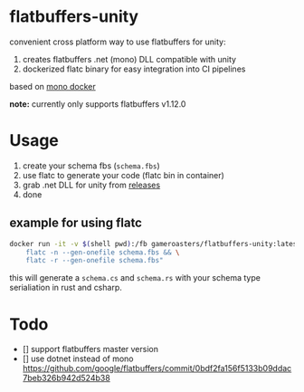 # flatbuffers-unity

convenient cross platform way to use flatbuffers for unity:

1. creates flatbuffers .net (mono) DLL compatible with unity 
2. dockerized flatc binary for easy integration into CI pipelines

based on [mono docker](https://github.com/mono/docker)

**note:** currently only supports flatbuffers v1.12.0

# Usage

1. create your schema fbs (`schema.fbs`)
2. use flatc to generate your code (flatc bin in container)
3. grab .net DLL for unity from [releases](https://github.com/gameroasters/flatbuffers-unity-docker/releases)
4. done

## example for using flatc

```sh
docker run -it -v $(shell pwd):/fb gameroasters/flatbuffers-unity:latest /bin/bash -c "cd /fb && \
	flatc -n --gen-onefile schema.fbs && \
	flatc -r --gen-onefile schema.fbs"
```

this will generate a `schema.cs` and `schema.rs` with your schema type serialiation in rust and csharp.

# Todo

- [] support flatbuffers master version
- [] use dotnet instead of mono https://github.com/google/flatbuffers/commit/0bdf2fa156f5133b09ddac7beb326b942d524b38
